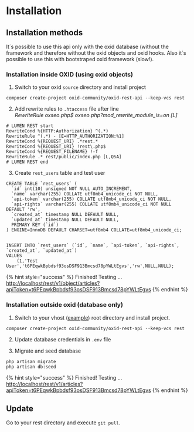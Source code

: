 # Installation

## Installation methods

It´s possible to use this api only with the oxid database \(without the framework and therefore without the oxid objects and oxid hooks. Also it´s possible to use this with bootstraped oxid framework \(slow!\).

### Installation inside OXID \(using oxid objects\)

1. Switch to your oxid `source` directory and install project

```text
composer create-project oxid-community/oxid-rest-api --keep-vcs rest
```

2. Add rewrite rules to `.htaccess` file after line  
_RewriteRule oxseo.php$ oxseo.php?mod\_rewrite\_module\_is=on \[L\]_

```
# LUMEN REST start
RewriteCond %{HTTP:Authorization} ^(.*)
RewriteRule ^(.*) - [E=HTTP_AUTHORIZATION:%1]
RewriteCond %{REQUEST_URI} .*rest.*
RewriteCond %{REQUEST_URI} !rest\.php$
RewriteCond %{REQUEST_FILENAME} !-f
RewriteRule .* rest/public/index.php [L,QSA]
# LUMEN REST end
```

3. Create `rest_users` table and test user

```text
CREATE TABLE `rest_users` (
  `id` int(10) unsigned NOT NULL AUTO_INCREMENT,
  `name` varchar(255) COLLATE utf8mb4_unicode_ci NOT NULL,
  `api-token` varchar(255) COLLATE utf8mb4_unicode_ci NOT NULL,
  `api-rights` varchar(255) COLLATE utf8mb4_unicode_ci NOT NULL DEFAULT 'rw',
  `created_at` timestamp NULL DEFAULT NULL,
  `updated_at` timestamp NULL DEFAULT NULL,
  PRIMARY KEY (`id`)
) ENGINE=InnoDB DEFAULT CHARSET=utf8mb4 COLLATE=utf8mb4_unicode_ci;


INSERT INTO `rest_users` (`id`, `name`, `api-token`, `api-rights`, `created_at`, `updated_at`)
VALUES
	(1,'Test User','t6PEqwkBpbdsf93osDSF913Bmcsd78pYWLtEgvs','rw',NULL,NULL);
```

{% hint style="success" %}
Finished! Testing ... [http://localhost/rest/v1/object/articles?apiToken=t6PEqwkBpbdsf93osDSF913Bmcsd78pYWLtEgvs](http://localhost/rest/v1/object/articles?apiToken=t6PEqwkBpbdsf93osDSF913Bmcsd78pYWLtEgvs)
{% endhint %}



### Installation outside oxid \(database only\)

1. Switch to your vhost \([example](https://github.com/OXIDprojects/oxid-rest-api/blob/master/docker/container/web/files/000-default.conf)\) root directory and install project. 

```text
composer create-project oxid-community/oxid-rest-api --keep-vcs rest
```

2. Update database credentials in `.env` file

3. Migrate and seed database

```text
php artisan migrate
php artisan db:seed
```

{% hint style="success" %}
Finished! Testing ... [http://localhost/rest/v1/articles?apiToken=t6PEqwkBpbdsf93osDSF913Bmcsd78pYWLtEgvs](http://localhost/rest/v1/articles?apiToken=t6PEqwkBpbdsf93osDSF913Bmcsd78pYWLtEgvs)
{% endhint %}

## Update

Go to your rest directory and execute `git pull`.

